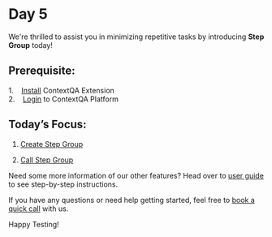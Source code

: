 
# Day 5

We're thrilled to assist you in minimizing repetitive tasks by introducing **Step Group** today!  



## **Prerequisite:**  
1.    [Install](../02-ContextQA-Extension/01-Install-&-Login/Install-extension.md) ContextQA Extension  
2.    [Login](../02-ContextQA-Extension/01-Install-&-Login/Login-Extension.md) to ContextQA Platform  


## **Today’s Focus:**  
1. [Create Step Group](../03-ContextQA-Portal/02-Test-Development-Section/01-Create/1.5-Create-step-group.md)  

2. [Call Step Group](../03-ContextQA-Portal/02-Test-Development-Section/04-Call/4.1-Call-step-group-in-test-case.md)  


Need some more information of our other features? Head over to [user guide](./../01-Index/Index.md) to see step-by-step instructions.  

If you have any questions or need help getting started, feel free to [book a quick call](https://meetings.hubspot.com/deep-barot?utm_medium=email&_hsmi=299989918&_hsenc=p2ANqtz-93_Gh2Kh0HPIA1_YAuC4aN3P8CDhDP8g1RC5aE0y56Scvu-HpB0xk1UIlkNpq34VYk9WGauryok8y75Y3Oq7ToSYBpIN0-4Pv-2T_dWFs_gK2cusE&utm_content=299989918&utm_source=hs_email) with us.  


Happy Testing!